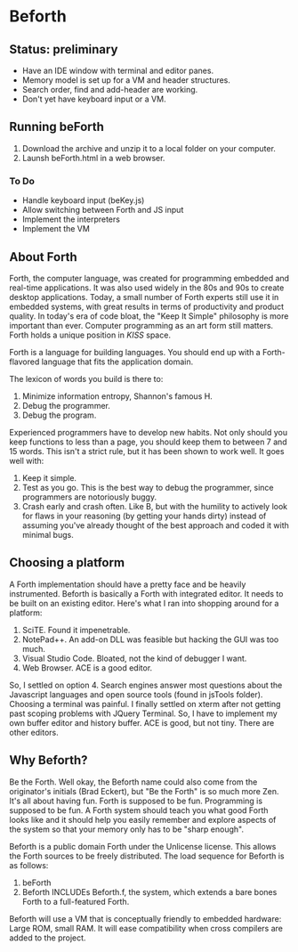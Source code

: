 # Beforth
## Status: preliminary
- Have an IDE window with terminal and editor panes.
- Memory model is set up for a VM and header structures.
- Search order, find and add-header are working.
- Don't yet have keyboard input or a VM.
## Running beForth
1. Download the archive and unzip it to a local folder on your computer. 
2. Launsh beForth.html in a web browser.
### To Do
- Handle keyboard input (beKey.js)
- Allow switching between Forth and JS input
- Implement the interpreters
- Implement the VM
## About Forth
Forth, the computer language, was created for programming embedded and real-time applications. It was also used widely in the 80s and 90s to create desktop applications. Today, a small number of Forth experts still use it in embedded systems, with great results in terms of productivity and product quality. In today's era of code bloat, the "Keep It Simple" philosophy is more important than ever. Computer programming as an art form still matters. Forth holds a unique position in *KISS* space.

Forth is a language for building languages. You should end up with a Forth-flavored language that fits the application domain. 

The lexicon of words you build is there to: 
1. Minimize information entropy, Shannon's famous H. 
2. Debug the programmer. 
3. Debug the program. 

Experienced programmers have to develop new habits. Not only should you keep functions to less than a page, you should keep them to between 7 and 15 words. This isn't a strict rule, but it has been shown to work well. It goes well with: 

1. Keep it simple. 
2. Test as you go. This is the best way to debug the programmer, since programmers are notoriously buggy. 
3. Crash early and crash often. Like B, but with the humility to actively look for flaws in your reasoning (by getting your hands dirty) instead of assuming you've already thought of the best approach and coded it with minimal bugs. 
## Choosing a platform
A Forth implementation should have a pretty face and be heavily instrumented. Beforth is basically a Forth with integrated editor. It needs to be built on an existing editor. Here's what I ran into shopping around for a platform:

1. SciTE. Found it impenetrable.
2. NotePad++. An add-on DLL was feasible but hacking the GUI was too much.
3. Visual Studio Code. Bloated, not the kind of debugger I want.
4. Web Browser. ACE is a good editor.

So, I settled on option 4. Search engines answer most questions about the Javascript languages and open source tools (found in jsTools folder). Choosing a terminal was painful. I finally settled on xterm after not getting past scoping problems with JQuery Terminal. So, I have to implement my own buffer editor and history buffer. ACE is good, but not tiny. There are other editors.

## Why Beforth?
Be the Forth. Well okay, the Beforth name could also come from the originator's initials (Brad Eckert), but "Be the Forth" is so much more Zen. It's all about having fun. Forth is supposed to be fun. Programming is supposed to be fun. A Forth system should teach you what good Forth looks like and it should help you easily remember and explore aspects of the system so that your memory only has to be "sharp enough".

Beforth is a public domain Forth under the Unlicense license. This allows the Forth sources to be freely distributed. The load sequence for Beforth is as follows:

1. beForth 
2. Beforth INCLUDEs Beforth.f, the system, which extends a bare bones Forth to a full-featured Forth.

Beforth will use a VM that is conceptually friendly to embedded hardware: Large ROM, small RAM. It will ease compatibility when cross compilers are added to the project.
